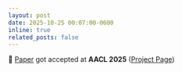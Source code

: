```yaml
---
layout: post
date: 2025-10-25 00:07:00-0600
inline: true
related_posts: false
---
```


🥳 [Paper](https://arxiv.org/pdf/2506.10202) got accepted at **AACL 2025** ([Project Page](https://dipta007.github.io/Q2E/))
